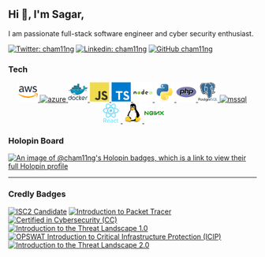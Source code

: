 ## Hi 👋, I'm Sagar,

I am passionate full-stack software engineer and cyber security enthusiast.

[![Twitter: cham11ng](https://img.shields.io/twitter/follow/cham11ng?style=social)](https://twitter.com/cham11ng)
[![Linkedin: cham11ng](https://img.shields.io/badge/-cham11ng-blue?style=flat-square&logo=Linkedin&logoColor=white&link=https://www.linkedin.com/in/cham11ng/)](https://www.linkedin.com/in/cham11ng/)
[![GitHub cham11ng](https://img.shields.io/github/followers/cham11ng?label=follow&style=social)](https://github.com/cham11ng)

### Tech

<p align="center">
  <a href="https://aws.amazon.com" target="_blank" rel="noreferrer">
    <img
      src="https://raw.githubusercontent.com/devicons/devicon/master/icons/amazonwebservices/amazonwebservices-original-wordmark.svg"
      alt="aws" width="40" height="40" />
  </a>
  <a href="https://azure.microsoft.com/" target="_blank" rel="noreferrer">
    <img
      src="https://user-images.githubusercontent.com/25181517/183911544-95ad6ba7-09bf-4040-ac44-0adafedb9616.png"
      alt="azure" width="40" height="40" />
  </a>
  <a href="https://www.docker.com/" target="_blank" rel="noreferrer">
    <img src="https://raw.githubusercontent.com/devicons/devicon/master/icons/docker/docker-original-wordmark.svg"
      alt="docker" width="40" height="40" />
  </a>
  <a href="https://developer.mozilla.org/en-US/docs/Web/JavaScript" target="_blank" rel="noreferrer">
    <img src="https://raw.githubusercontent.com/devicons/devicon/master/icons/javascript/javascript-original.svg"
      alt="javascript" width="40" height="40" />
  </a>
  <a href="https://www.typescriptlang.org/" target="_blank" rel="noreferrer">
    <img src="https://raw.githubusercontent.com/devicons/devicon/master/icons/typescript/typescript-original.svg"
      alt="typescript" width="40" height="40" />
  </a>
  <a href="https://nodejs.org" target="_blank" rel="noreferrer">
    <img src="https://raw.githubusercontent.com/devicons/devicon/master/icons/nodejs/nodejs-original-wordmark.svg"
      alt="nodejs" width="40" height="40" />
  </a>
  <a href="https://www.python.org" target="_blank" rel="noreferrer">
    <img src="https://raw.githubusercontent.com/devicons/devicon/master/icons/python/python-original.svg" alt="python"
      width="40" height="40" />
  </a>
  <a href="https://www.php.net" target="_blank" rel="noreferrer">
    <img src="https://raw.githubusercontent.com/devicons/devicon/master/icons/php/php-original.svg" alt="php" width="40"
      height="40" />
  </a>
  <a href="https://www.postgresql.org" target="_blank" rel="noreferrer">
    <img
      src="https://raw.githubusercontent.com/devicons/devicon/master/icons/postgresql/postgresql-original-wordmark.svg"
      alt="postgresql" width="40" height="40" />
  </a>
  <a href="https://www.microsoft.com/en-us/sql-server" target="_blank" rel="noreferrer">
    <img src="https://www.svgrepo.com/show/303229/microsoft-sql-server-logo.svg" alt="mssql" width="40" height="40" />
  </a>
  <a href="https://reactjs.org/" target="_blank" rel="noreferrer">
    <img src="https://raw.githubusercontent.com/devicons/devicon/master/icons/react/react-original-wordmark.svg"
      alt="react" width="40" height="40" />
  </a>
  <a href="https://www.linux.org/" target="_blank" rel="noreferrer">
    <img src="https://raw.githubusercontent.com/devicons/devicon/master/icons/linux/linux-original.svg" alt="linux"
      width="40" height="40" />
  </a>
  <a href="https://www.nginx.com" target="_blank" rel="noreferrer">
    <img src="https://raw.githubusercontent.com/devicons/devicon/master/icons/nginx/nginx-original.svg" alt="nginx"
      width="40" height="40" />
  </a>
</p>

### Holopin Board

[![An image of @cham11ng's Holopin badges, which is a link to view their full Holopin profile](https://holopin.me/cham11ng)](https://holopin.io/@cham11ng)

---

### Credly Badges

<!--START_SECTION:badges-->
[![ISC2 Candidate](https://images.credly.com/size/100x100/images/9180921d-4a13-429e-9357-6f9706a554f0/image.png)](http://www.credly.com/badges/abe9c7c8-bd28-4377-8522-87b68344ba5a "ISC2 Candidate")
[![Introduction to Packet Tracer](https://images.credly.com/size/100x100/images/09b6d58c-763a-4b40-aea1-787d8f46bbcd/Intro2PT.png)](http://www.credly.com/badges/40643888-3cc5-421d-8395-947d651d215f "Introduction to Packet Tracer")
[![Certified in Cybersecurity (CC)](https://images.credly.com/size/100x100/images/2030e43f-8003-4d4b-9630-847add403c87/image.png)](http://www.credly.com/badges/e801a6c7-8965-458d-8447-477056ea59d6 "Certified in Cybersecurity (CC)")
[![Introduction to the Threat Landscape 1.0](https://images.credly.com/size/100x100/images/8395e492-f8aa-4617-a258-6c844f628fa2/image.png)](http://www.credly.com/badges/fa3d32d1-ef4d-469b-b915-b1e12688a243 "Introduction to the Threat Landscape 1.0")
[![OPSWAT Introduction to Critical Infrastructure Protection (ICIP)](https://images.credly.com/size/100x100/images/f9f3c533-9b5a-47eb-8a3e-5734663116c0/image.png)](http://www.credly.com/badges/cf60fc47-d5cf-4237-b496-7a3f21c571c9 "OPSWAT Introduction to Critical Infrastructure Protection (ICIP)")
[![Introduction to the Threat Landscape 2.0](https://images.credly.com/size/100x100/images/083854d8-3a8f-465c-b414-19507f9703d9/image.png)](http://www.credly.com/badges/116d0460-c640-4073-9436-23b4b5c15c94 "Introduction to the Threat Landscape 2.0")
<!--END_SECTION:badges-->
